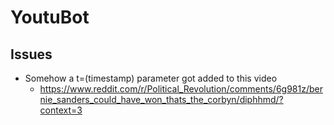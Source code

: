 # YoutuBot

## Issues
* Somehow a t=(timestamp) parameter got added to this video
  * https://www.reddit.com/r/Political_Revolution/comments/6g981z/bernie_sanders_could_have_won_thats_the_corbyn/diphhmd/?context=3
